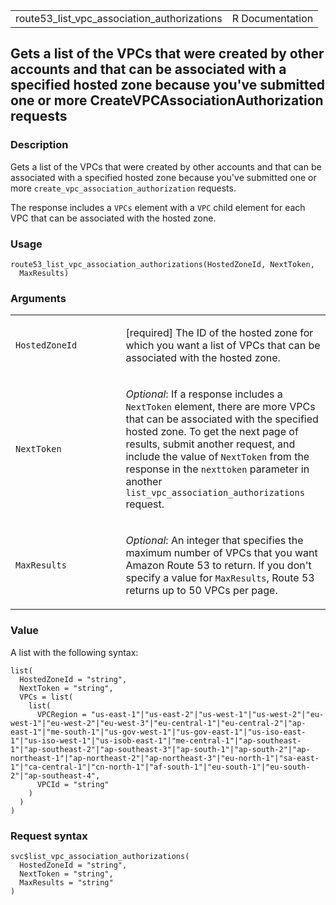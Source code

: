 <table style="width: 100%;">
<tbody>
<tr class="odd">
<td>route53_list_vpc_association_authorizations</td>
<td style="text-align: right;">R Documentation</td>
</tr>
</tbody>
</table>

## Gets a list of the VPCs that were created by other accounts and that can be associated with a specified hosted zone because you've submitted one or more CreateVPCAssociationAuthorization requests

### Description

Gets a list of the VPCs that were created by other accounts and that can
be associated with a specified hosted zone because you've submitted one
or more `create_vpc_association_authorization` requests.

The response includes a `VPCs` element with a `VPC` child element for
each VPC that can be associated with the hosted zone.

### Usage

    route53_list_vpc_association_authorizations(HostedZoneId, NextToken,
      MaxResults)

### Arguments

<table>
<colgroup>
<col style="width: 35%" />
<col style="width: 65%" />
</colgroup>
<tbody>
<tr class="odd">
<td><code
id="route53_list_vpc_association_authorizations_:_HostedZoneId">HostedZoneId</code></td>
<td><p>[required] The ID of the hosted zone for which you want a list of
VPCs that can be associated with the hosted zone.</p></td>
</tr>
<tr class="even">
<td><code
id="route53_list_vpc_association_authorizations_:_NextToken">NextToken</code></td>
<td><p><em>Optional</em>: If a response includes a
<code>NextToken</code> element, there are more VPCs that can be
associated with the specified hosted zone. To get the next page of
results, submit another request, and include the value of
<code>NextToken</code> from the response in the <code>nexttoken</code>
parameter in another <code>list_vpc_association_authorizations</code>
request.</p></td>
</tr>
<tr class="odd">
<td><code
id="route53_list_vpc_association_authorizations_:_MaxResults">MaxResults</code></td>
<td><p><em>Optional</em>: An integer that specifies the maximum number
of VPCs that you want Amazon Route 53 to return. If you don't specify a
value for <code>MaxResults</code>, Route 53 returns up to 50 VPCs per
page.</p></td>
</tr>
</tbody>
</table>

### Value

A list with the following syntax:

    list(
      HostedZoneId = "string",
      NextToken = "string",
      VPCs = list(
        list(
          VPCRegion = "us-east-1"|"us-east-2"|"us-west-1"|"us-west-2"|"eu-west-1"|"eu-west-2"|"eu-west-3"|"eu-central-1"|"eu-central-2"|"ap-east-1"|"me-south-1"|"us-gov-west-1"|"us-gov-east-1"|"us-iso-east-1"|"us-iso-west-1"|"us-isob-east-1"|"me-central-1"|"ap-southeast-1"|"ap-southeast-2"|"ap-southeast-3"|"ap-south-1"|"ap-south-2"|"ap-northeast-1"|"ap-northeast-2"|"ap-northeast-3"|"eu-north-1"|"sa-east-1"|"ca-central-1"|"cn-north-1"|"af-south-1"|"eu-south-1"|"eu-south-2"|"ap-southeast-4",
          VPCId = "string"
        )
      )
    )

### Request syntax

    svc$list_vpc_association_authorizations(
      HostedZoneId = "string",
      NextToken = "string",
      MaxResults = "string"
    )
